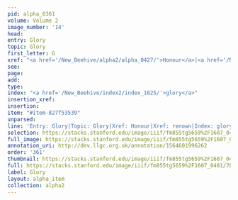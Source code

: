 ```yaml
---
pid: alpha_0361
volume: Volume 2
image_number: '14'
head: 
entry: Glory
topic: Glory
first_letter: G
xref: "<a href='/New_Beehive/alpha2/alpha_0427/'>Honour</a>|<a href='/New_Beehive/alpha4/alpha_0783/'>renown</a>"
see: 
page: 
add: 
type: 
index: "<a href='/New_Beehive/index2/index_1625/'>glory</a>"
insertion_xref: 
insertion: 
item: "#item-827f53539"
unparsed: 
line: 'Entry: Glory|Topic: Glory|Xref: Honour|Xref: renown|Index: glory|#item-827f53539'
selection: https://stacks.stanford.edu/image/iiif/fm855tg5659%2F1607_0481/785,2714,2953,343/full/0/default.jpg
full_image: https://stacks.stanford.edu/image/iiif/fm855tg5659%2F1607_0481/full/full/0/default.jpg
annotation_uri: http://dev.llgc.org.uk/annotation/1564601996262
order: '361'
thumbnail: https://stacks.stanford.edu/image/iiif/fm855tg5659%2F1607_0481/785,2714,600,180/250,/0/default.jpg
full: https://stacks.stanford.edu/image/iiif/fm855tg5659%2F1607_0481/785,2714,2953,343/full/0/default.jpg
label: Glory
layout: alpha_item
collection: alpha2
---
```

